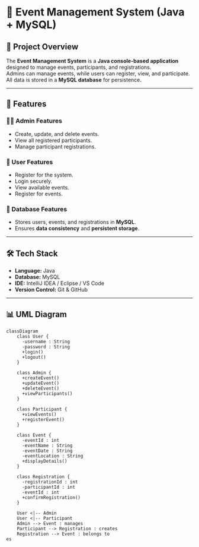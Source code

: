 # 🎉 Event Management System (Java + MySQL)

## 📌 Project Overview
The **Event Management System** is a **Java console-based application** designed to manage events, participants, and registrations.  
Admins can manage events, while users can register, view, and participate.  
All data is stored in a **MySQL database** for persistence.

---

## 🚀 Features

### 👨‍💼 Admin Features
- Create, update, and delete events.
- View all registered participants.
- Manage participant registrations.

### 👥 User Features
- Register for the system.
- Login securely.
- View available events.
- Register for events.

### 💾 Database Features
- Stores users, events, and registrations in **MySQL**.
- Ensures **data consistency** and **persistent storage**.

---

## 🛠️ Tech Stack
- **Language:** Java  
- **Database:** MySQL  
- **IDE:** IntelliJ IDEA / Eclipse / VS Code  
- **Version Control:** Git & GitHub


---

## 📊 UML Diagram
```mermaid
classDiagram
    class User {
      -username : String
      -password : String
      +login()
      +logout()
    }

    class Admin {
      +createEvent()
      +updateEvent()
      +deleteEvent()
      +viewParticipants()
    }

    class Participant {
      +viewEvents()
      +registerEvent()
    }

    class Event {
      -eventId : int
      -eventName : String
      -eventDate : String
      -eventLocation : String
      +displayDetails()
    }

    class Registration {
      -registrationId : int
      -participantId : int
      -eventId : int
      +confirmRegistration()
    }

    User <|-- Admin
    User <|-- Participant
    Admin --> Event : manages
    Participant --> Registration : creates
    Registration --> Event : belongs to
es
